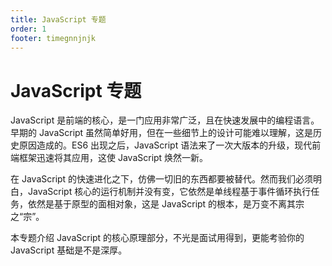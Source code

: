 ```yaml
---
title: JavaScript 专题
order: 1
footer: timegnnjnjk
---
```


# JavaScript 专题

JavaScript 是前端的核心，是一门应用非常广泛，且在快速发展中的编程语言。早期的 JavaScript 虽然简单好用，但在一些细节上的设计可能难以理解，这是历史原因造成的。ES6 出现之后，JavaScript 语法来了一次大版本的升级，现代前端框架迅速将其应用，这使 JavaScript 焕然一新。

在 JavaScript 的快速进化之下，仿佛一切旧的东西都要被替代。然而我们必须明白，JavaScript 核心的运行机制并没有变，它依然是单线程基于事件循环执行任务，依然是基于原型的面相对象，这是 JavaScript 的根本，是万变不离其宗之“宗”。

本专题介绍 JavaScript 的核心原理部分，不光是面试用得到，更能考验你的 JavaScript 基础是不是深厚。
